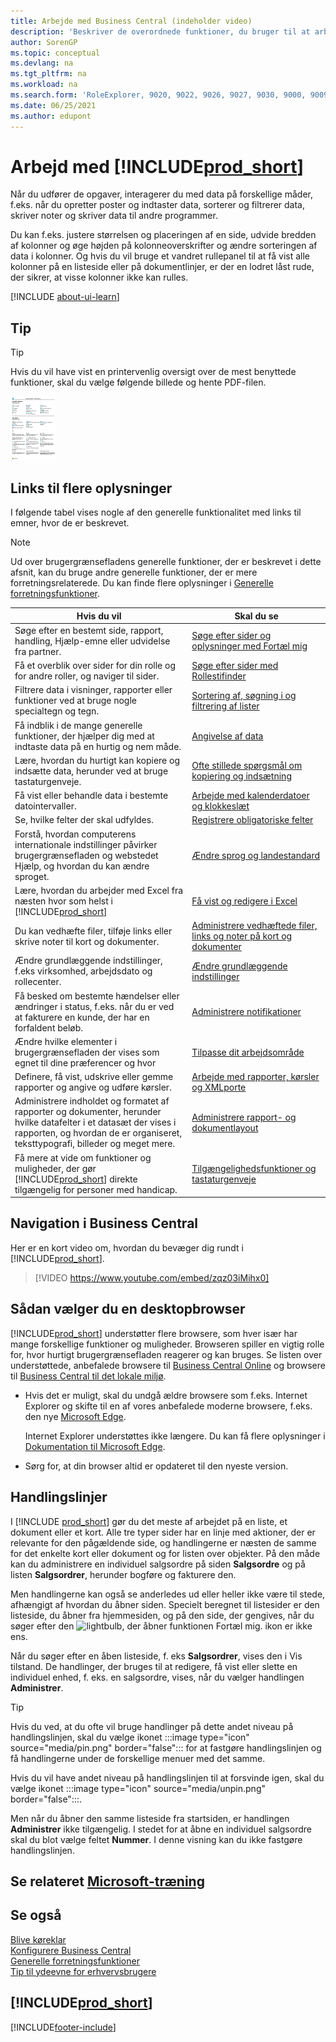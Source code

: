 ```yaml
---
title: Arbejde med Business Central (indeholder video)
description: 'Beskriver de overordnede funktioner, du bruger til at arbejde med data i Business Central, som f.eks. at angive værdier, sortere data og ændre visninger.'
author: SorenGP
ms.topic: conceptual
ms.devlang: na
ms.tgt_pltfrm: na
ms.workload: na
ms.search.form: 'RoleExplorer, 9020, 9022, 9026, 9027, 9030, 9000, 9009, 9004, 9005, 9024, 9006, 9007, 9010, 9016, 9017'
ms.date: 06/25/2021
ms.author: edupont
---
```

# <a name="work-with-"></a><a name="work-with-"></a><a name="work-with-"></a>Arbejd med [!INCLUDE[prod_short](includes/prod_short.md)]

Når du udfører de opgaver, interagerer du med data på forskellige måder, f.eks. når du opretter poster og indtaster data, sorterer og filtrerer data, skriver noter og skriver data til andre programmer.

Du kan f.eks. justere størrelsen og placeringen af en side, udvide bredden af kolonner og øge højden på kolonneoverskrifter og ændre sorteringen af data i kolonner. Og hvis du vil bruge et vandret rullepanel til at få vist alle kolonner på en listeside eller på dokumentlinjer, er der en lodret låst rude, der sikrer, at visse kolonner ikke kan rulles.

[!INCLUDE [about-ui-learn](includes/about-ui-learn.md)]

## <a name="tips-and-tricks"></a><a name="tips-and-tricks"></a><a name="tips-and-tricks"></a><a name="cheatsheet"></a>Tip

> [!TIP]
> Hvis du vil have vist en printervenlig oversigt over de mest benyttede funktioner, skal du vælge følgende billede og hente PDF-filen.
>
> [ ![Ikon for PDF-filen.](media/cheat_sheet_inline.png) ](media/cheat_sheet.pdf "Ikon, der åbner et PDF-dokument")

## <a name="links-to-learn-more"></a><a name="links-to-learn-more"></a><a name="links-to-learn-more"></a>Links til flere oplysninger

I følgende tabel vises nogle af den generelle funktionalitet med links til emner, hvor de er beskrevet.

> [!NOTE]
> Ud over brugergrænsefladens generelle funktioner, der er beskrevet i dette afsnit, kan du bruge andre generelle funktioner, der er mere forretningsrelaterede. Du kan finde flere oplysninger i [Generelle forretningsfunktioner](ui-across-business-areas.md).

| Hvis du vil  | Skal du se |
| --- | --- |
|Søge efter en bestemt side, rapport, handling, Hjælp-emne eller udvidelse fra partner. |[Søge efter sider og oplysninger med Fortæl mig](ui-search.md) |
|Få et overblik over sider for din rolle og for andre roller, og naviger til sider.|[Søge efter sider med Rollestifinder](ui-role-explorer.md)|
| Filtrere data i visninger, rapporter eller funktioner ved at bruge nogle specialtegn og tegn. |[Sortering af, søgning i og filtrering af lister](ui-enter-criteria-filters.md) |
|Få indblik i de mange generelle funktioner, der hjælper dig med at indtaste data på en hurtig og nem måde.|[Angivelse af data](ui-enter-data.md)|
|Lære, hvordan du hurtigt kan kopiere og indsætte data, herunder ved at bruge tastaturgenveje.|[Ofte stillede spørgsmål om kopiering og indsætning](faq-copy-paste.yml)|
| Få vist eller behandle data i bestemte datointervaller. |[Arbejde med kalenderdatoer og klokkeslæt](ui-enter-date-ranges.md) |
| Se, hvilke felter der skal udfyldes. |[Registrere obligatoriske felter](ui-mandatory-fields.md) |
|Forstå, hvordan computerens internationale indstillinger påvirker brugergrænsefladen og webstedet Hjælp, og hvordan du kan ændre sproget.|[Ændre sprog og landestandard](about-locale-language.md)|
|Lære, hvordan du arbejder med Excel fra næsten hvor som helst i [!INCLUDE[prod_short](includes/prod_short.md)]|[Få vist og redigere i Excel](across-work-with-excel.md)|
|Du kan vedhæfte filer, tilføje links eller skrive noter til kort og dokumenter.|[Administrere vedhæftede filer, links og noter på kort og dokumenter](ui-how-add-link-to-record.md)|
| Ændre grundlæggende indstillinger, f.eks virksomhed, arbejdsdato og rollecenter. |[Ændre grundlæggende indstillinger](ui-change-basic-settings.md) |
|Få besked om bestemte hændelser eller ændringer i status, f.eks. når du er ved at fakturere en kunde, der har en forfaldent beløb.|[Administrere notifikationer](ui-smart-notifications.md)|
| Ændre hvilke elementer i brugergrænsefladen der vises som egnet til dine præferencer og hvor|[Tilpasse dit arbejdsområde](ui-personalization-user.md) |
|Definere, få vist, udskrive eller gemme rapporter og angive og udføre kørsler.|[Arbejde med rapporter, kørsler og XMLporte](ui-work-report.md)|
| Administrere indholdet og formatet af rapporter og dokumenter, herunder hvilke datafelter i et datasæt der vises i rapporten, og hvordan de er organiseret, teksttypografi, billeder og meget mere.|[Administrere rapport- og dokumentlayout](ui-manage-report-layouts.md) |
|Få mere at vide om funktioner og muligheder, der gør [!INCLUDE[prod_short](includes/prod_short.md)] direkte tilgængelig for personer med handicap.|[Tilgængelighedsfunktioner og tastaturgenveje](ui-accessibility.md)|

## <a name="getting-around-in-business-central"></a><a name="getting-around-in-business-central"></a><a name="getting-around-in-business-central"></a>Navigation i Business Central
Her er en kort video om, hvordan du bevæger dig rundt i [!INCLUDE[prod_short](includes/prod_short.md)].

> [!VIDEO https://www.youtube.com/embed/zqz03iMihx0]

## <a name="choosing-a-desktop-browser"></a><a name="choosing-a-desktop-browser"></a><a name="choosing-a-desktop-browser"></a>Sådan vælger du en desktopbrowser

[!INCLUDE[prod_short](includes/prod_short.md)] understøtter flere browsere, som hver især har mange forskellige funktioner og muligheder. Browseren spiller en vigtig rolle for, hvor hurtigt brugergrænsefladen reagerer og kan bruges. Se listen over understøttede, anbefalede browsere til [Business Central Online](./product-requirements.md) og browsere til [Business Central til det lokale miljø](/dynamics365/business-central/dev-itpro/deployment/system-requirement-business-central-v15).

- Hvis det er muligt, skal du undgå ældre browsere som f.eks. Internet Explorer og skifte til en af vores anbefalede moderne browsere, f.eks. den nye [ Microsoft Edge](https://www.microsoft.com/edge/).  

    Internet Explorer understøttes ikke længere. Du kan få flere oplysninger i [Dokumentation til Microsoft Edge](https://support.microsoft.com/hub/4337664/microsoft-edge-help).
- Sørg for, at din browser altid er opdateret til den nyeste version.

## <a name="action-bars"></a><a name="action-bars"></a><a name="action-bars"></a>Handlingslinjer

I [!INCLUDE [prod_short](includes/prod_short.md)] gør du det meste af arbejdet på en liste, et dokument eller et kort. Alle tre typer sider har en linje med aktioner, der er relevante for den pågældende side, og handlingerne er næsten de samme for det enkelte kort eller dokument og for listen over objekter. På den måde kan du administrere en individuel salgsordre på siden **Salgsordre** og på listen **Salgsordrer**, herunder bogføre og fakturere den.  

Men handlingerne kan også se anderledes ud eller heller ikke være til stede, afhængigt af hvordan du åbner siden. Specielt beregnet til listesider er den listeside, du åbner fra hjemmesiden, og på den side, der gengives, når du søger efter den ![lightbulb, der åbner funktionen Fortæl mig.](media/ui-search/search_small.png "Fortæl mig, hvad du vil foretage dig") ikon er ikke ens.  

Når du søger efter en åben listeside, f. eks **Salgsordrer**, vises den i Vis tilstand. De handlinger, der bruges til at redigere, få vist eller slette en individuel enhed, f. eks. en salgsordre, vises, når du vælger handlingen **Administrer**.  

> [!TIP]
> Hvis du ved, at du ofte vil bruge handlinger på dette andet niveau på handlingslinjen, skal du vælge ikonet :::image type="icon" source="media/pin.png" border="false"::: for at fastgøre handlingslinjen og få handlingerne under de forskellige menuer med det samme.
>
> Hvis du vil have andet niveau på handlingslinjen til at forsvinde igen, skal du vælge ikonet :::image type="icon" source="media/unpin.png" border="false":::.

Men når du åbner den samme listeside fra startsiden, er handlingen **Administrer** ikke tilgængelig. I stedet for at åbne en individuel salgsordre skal du blot vælge feltet **Nummer**. I denne visning kan du ikke fastgøre handlingslinjen.  

## <a name="see-related-microsoft-training"></a><a name="see-related-microsoft-training"></a><a name="see-related-microsoft-training"></a>Se relateret [Microsoft-træning](/training/paths/work-pro-data-dynamics-365-business-central/)

## <a name="see-also"></a><a name="see-also"></a><a name="see-also"></a>Se også

[Blive køreklar](ui-get-ready-business.md)  
[Konfigurere Business Central](setup.md)  
[Generelle forretningsfunktioner](ui-across-business-areas.md)  
[Tip til ydeevne for erhvervsbrugere](/dynamics365/business-central/dev-itpro/performance/performance-users?toc=/dynamics365/business-central/toc.json)

## [!INCLUDE[prod_short](includes/free_trial_md.md)]


[!INCLUDE[footer-include](includes/footer-banner.md)]
